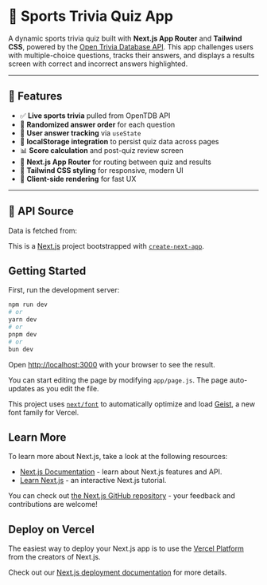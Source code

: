 # 🧠 Sports Trivia Quiz App

A dynamic sports trivia quiz built with **Next.js App Router** and **Tailwind CSS**, powered by the [Open Trivia Database API](https://opentdb.com/). This app challenges users with multiple-choice questions, tracks their answers, and displays a results screen with correct and incorrect answers highlighted.

---

## 🚀 Features

- ✅ **Live sports trivia** pulled from OpenTDB API
- 🔄 **Randomized answer order** for each question
- 🧠 **User answer tracking** via `useState`
- 💾 **localStorage integration** to persist quiz data across pages
- 📊 **Score calculation** and post-quiz review screen
- 🧭 **Next.js App Router** for routing between quiz and results
- 🎨 **Tailwind CSS styling** for responsive, modern UI
- 🔐 **Client-side rendering** for fast UX

---

## 📡 API Source

Data is fetched from:



This is a [Next.js](https://nextjs.org) project bootstrapped with [`create-next-app`](https://github.com/vercel/next.js/tree/canary/packages/create-next-app).

## Getting Started

First, run the development server:

```bash
npm run dev
# or
yarn dev
# or
pnpm dev
# or
bun dev
```

Open [http://localhost:3000](http://localhost:3000) with your browser to see the result.

You can start editing the page by modifying `app/page.js`. The page auto-updates as you edit the file.

This project uses [`next/font`](https://nextjs.org/docs/app/building-your-application/optimizing/fonts) to automatically optimize and load [Geist](https://vercel.com/font), a new font family for Vercel.

## Learn More

To learn more about Next.js, take a look at the following resources:

- [Next.js Documentation](https://nextjs.org/docs) - learn about Next.js features and API.
- [Learn Next.js](https://nextjs.org/learn) - an interactive Next.js tutorial.

You can check out [the Next.js GitHub repository](https://github.com/vercel/next.js) - your feedback and contributions are welcome!

## Deploy on Vercel

The easiest way to deploy your Next.js app is to use the [Vercel Platform](https://vercel.com/new?utm_medium=default-template&filter=next.js&utm_source=create-next-app&utm_campaign=create-next-app-readme) from the creators of Next.js.

Check out our [Next.js deployment documentation](https://nextjs.org/docs/app/building-your-application/deploying) for more details.
